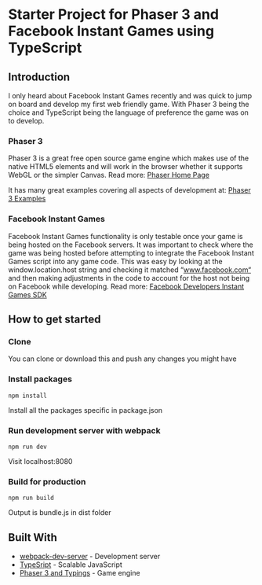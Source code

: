 # Starter Project for Phaser 3 and Facebook Instant Games using TypeScript
## Introduction
I only heard about Facebook Instant Games recently and was quick to jump on board and develop my first web friendly game. With Phaser 3 being the choice and TypeScript being the language of preference the game was on to develop. 

### Phaser 3
Phaser 3 is a great free open source game engine which makes use of the native HTML5 elements and will work in the browser whether it supports WebGL or the simpler Canvas. 
Read more: 
[Phaser Home Page](http://phaser.io/)

It has many great examples covering all aspects of development at: 
[Phaser 3 Examples](http://labs.phaser.io/)

### Facebook Instant Games
Facebook Instant Games functionality is only testable once your game is being hosted on the Facebook servers. It was important to check where the game was being hosted before attempting to integrate the Facebook Instant Games script into any game code. This was easy by looking at the window.location.host string and checking it matched “www.facebook.com“ and then making adjustments in the code to account for the host not being on Facebook while developing.
Read more:
[Facebook Developers Instant Games SDK](https://developers.facebook.com/docs/games/instant-games/sdk)

## How to get started
### Clone
You can clone or download this and push any changes you might have

### Install packages
```
npm install
```
Install all the packages specific in package.json

### Run development server with webpack
```
npm run dev
```
Visit localhost:8080

### Build for production
```
npm run build
```
Output is bundle.js in dist folder

## Built With
* [webpack-dev-server](https://github.com/webpack/webpack-dev-server) - Development server
* [TypeSript](https://github.com/Microsoft/TypeScript) - Scalable JavaScript
* [Phaser 3 and Typings](https://github.com/photonstorm/phaser) - Game engine
